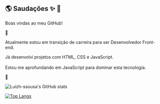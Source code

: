 ## :earth_americas: Saudações :sparkles: :pray:

Boas vindas ao meu GitHub! 

:crystal_ball:

Atualmente estou em transição de carreira para ser Desenvolvedor Front-end.

Já desenvolvi projetos com HTML, CSS e JavaScript.
<br>
<br>
Estou me aprofundando em JavaScript para dominar esta tecnologia.

:milky_way:

![Luizh-ssousa's GitHub stats](https://github-readme-stats.vercel.app/api?username=luizh-ssousa&show_icons=true&theme=tokyonight)

[![Top Langs](https://github-readme-stats.vercel.app/api/top-langs/?username=luizh-ssousa)](https://github.com/anuraghazra/github-readme-stats)


<!--
**luizh-ssousa/luizh-ssousa** is a ✨ _special_ ✨ repository because its `README.md` (this file) appears on your GitHub profile.

Here are some ideas to get you started:

- 🔭 I’m currently working on ...
- 🌱 I’m currently learning ...
- 👯 I’m looking to collaborate on ...
- 🤔 I’m looking for help with ...
- 💬 Ask me about ...
- 📫 How to reach me: ...
- 😄 Pronouns: ...
- ⚡ Fun fact: ...
-->
